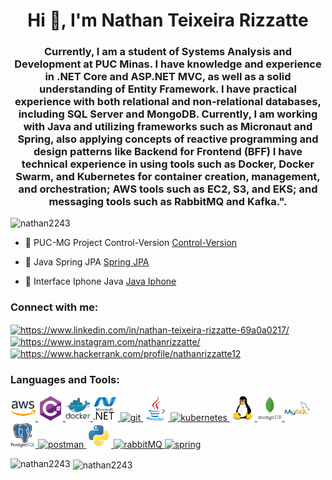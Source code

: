 <h1 align="center">Hi 👋, I'm Nathan Teixeira Rizzatte</h1>
<h3 align="center">Currently, I am a student of Systems Analysis and Development at PUC Minas. I have knowledge and experience in .NET Core and ASP.NET MVC, as well as a solid understanding of Entity Framework. I have practical experience with both relational and non-relational databases, including SQL Server and MongoDB. Currently, I am working with Java and utilizing frameworks such as Micronaut and Spring, also applying concepts of reactive programming and design patterns like Backend for Frontend (BFF) I have technical experience in using tools such as Docker, Docker Swarm, and Kubernetes for container creation, management, and orchestration; AWS tools such as EC2, S3, and EKS; and messaging tools such as RabbitMQ and Kafka.".</h3>

<p align="left"> <img src="https://komarev.com/ghpvc/?username=nathan2243&label=Profile%20views&color=0e75b6&style=flat" alt="nathan2243" /> </p>

- 🔭 PUC-MG Project Control-Version [Control-Version](https://github.com/ICEI-PUC-Minas-PMV-ADS/pmv-ads-2024-2-e4-proj-infra-t6-control-version/tree/Develop_Test)

- 🔭 Java Spring JPA [Spring JPA](https://github.com/Nathan2243/Desafio-java-spring-jpa/tree/main/lab-padroes-projeto-spring)

- 🔭 Interface Iphone Java [Java Iphone](https://github.com/Nathan2243/Iphone-Interface-Java)

<h3 align="left">Connect with me:</h3>
<p align="left">
<a href="https://linkedin.com/in/https://www.linkedin.com/in/nathan-teixeira-rizzatte-69a0a0217/" target="blank"><img align="center" src="https://raw.githubusercontent.com/rahuldkjain/github-profile-readme-generator/master/src/images/icons/Social/linked-in-alt.svg" alt="https://www.linkedin.com/in/nathan-teixeira-rizzatte-69a0a0217/" height="30" width="40" /></a>
<a href="https://instagram.com/https://www.instagram.com/nathanrizzatte/" target="blank"><img align="center" src="https://raw.githubusercontent.com/rahuldkjain/github-profile-readme-generator/master/src/images/icons/Social/instagram.svg" alt="https://www.instagram.com/nathanrizzatte/" height="30" width="40" /></a>
<a href="https://www.hackerrank.com/https://www.hackerrank.com/profile/nathanrizzatte12" target="blank"><img align="center" src="https://raw.githubusercontent.com/rahuldkjain/github-profile-readme-generator/master/src/images/icons/Social/hackerrank.svg" alt="https://www.hackerrank.com/profile/nathanrizzatte12" height="30" width="40" /></a>
</p>

<h3 align="left">Languages and Tools:</h3>
<p align="left"> <a href="https://aws.amazon.com" target="_blank" rel="noreferrer"> <img src="https://raw.githubusercontent.com/devicons/devicon/master/icons/amazonwebservices/amazonwebservices-original-wordmark.svg" alt="aws" width="40" height="40"/> </a> <a href="https://www.w3schools.com/cs/" target="_blank" rel="noreferrer"> <img src="https://raw.githubusercontent.com/devicons/devicon/master/icons/csharp/csharp-original.svg" alt="csharp" width="40" height="40"/> </a> <a href="https://www.docker.com/" target="_blank" rel="noreferrer"> <img src="https://raw.githubusercontent.com/devicons/devicon/master/icons/docker/docker-original-wordmark.svg" alt="docker" width="40" height="40"/> </a> <a href="https://dotnet.microsoft.com/" target="_blank" rel="noreferrer"> <img src="https://raw.githubusercontent.com/devicons/devicon/master/icons/dot-net/dot-net-original-wordmark.svg" alt="dotnet" width="40" height="40"/> </a> <a href="https://git-scm.com/" target="_blank" rel="noreferrer"> <img src="https://www.vectorlogo.zone/logos/git-scm/git-scm-icon.svg" alt="git" width="40" height="40"/> </a> <a href="https://www.java.com" target="_blank" rel="noreferrer"> <img src="https://raw.githubusercontent.com/devicons/devicon/master/icons/java/java-original.svg" alt="java" width="40" height="40"/> </a> <a href="https://kubernetes.io" target="_blank" rel="noreferrer"> <img src="https://www.vectorlogo.zone/logos/kubernetes/kubernetes-icon.svg" alt="kubernetes" width="40" height="40"/> </a> <a href="https://www.linux.org/" target="_blank" rel="noreferrer"> <img src="https://raw.githubusercontent.com/devicons/devicon/master/icons/linux/linux-original.svg" alt="linux" width="40" height="40"/> </a> <a href="https://www.mongodb.com/" target="_blank" rel="noreferrer"> <img src="https://raw.githubusercontent.com/devicons/devicon/master/icons/mongodb/mongodb-original-wordmark.svg" alt="mongodb" width="40" height="40"/> </a> <a href="https://www.mysql.com/" target="_blank" rel="noreferrer"> <img src="https://raw.githubusercontent.com/devicons/devicon/master/icons/mysql/mysql-original-wordmark.svg" alt="mysql" width="40" height="40"/> </a> <a href="https://www.postgresql.org" target="_blank" rel="noreferrer"> <img src="https://raw.githubusercontent.com/devicons/devicon/master/icons/postgresql/postgresql-original-wordmark.svg" alt="postgresql" width="40" height="40"/> </a> <a href="https://postman.com" target="_blank" rel="noreferrer"> <img src="https://www.vectorlogo.zone/logos/getpostman/getpostman-icon.svg" alt="postman" width="40" height="40"/> </a> <a href="https://www.python.org" target="_blank" rel="noreferrer"> <img src="https://raw.githubusercontent.com/devicons/devicon/master/icons/python/python-original.svg" alt="python" width="40" height="40"/> </a> <a href="https://www.rabbitmq.com" target="_blank" rel="noreferrer"> <img src="https://www.vectorlogo.zone/logos/rabbitmq/rabbitmq-icon.svg" alt="rabbitMQ" width="40" height="40"/> </a> <a href="https://spring.io/" target="_blank" rel="noreferrer"> <img src="https://www.vectorlogo.zone/logos/springio/springio-icon.svg" alt="spring" width="40" height="40"/> </a> </p>


<p><img align="left" src="https://github-readme-stats.vercel.app/api/top-langs?username=nathan2243&show_icons=true&theme=dracula&locale=en&layout=compact" alt="nathan2243" /></p>

<p>&nbsp;<img align="center" src="https://github-readme-stats.vercel.app/api?username=nathan2243&show_icons=true&theme=dracula&locale=en" alt="nathan2243" /></p>
